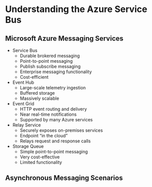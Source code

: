 # Understanding the Azure Service Bus

## Microsoft Azure Messaging Services

- Service Bus
    - Durable brokered messaging
    - Point-to-point messaging
    - Publish subscribe messaging
    - Enterprise messaging functionality
    - Cost-efficient
- Event Hub
    - Large-scale telemetry ingestion
    - Buffered storage
    - Massively scalable
- Event Grid
    - HTTP event routing and delivery
    - Near real-time notifications
    - Supported by many Azure services
- Relay Service
    - Securely exposes on-premises services
    - Endpoint “in the cloud”
    - Relays request and response calls
- Storage Queue
    - Simple point-to-point messaging
    - Very cost-effective
    - Limited functionality

## Asynchronous Messaging Scenarios



